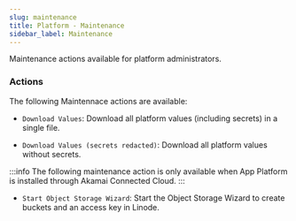 ```yaml
---
slug: maintenance
title: Platform - Maintenance
sidebar_label: Maintenance
---
```


Maintenance actions available for platform administrators.

### Actions

The following Maintennace actions are available:

- `Download Values`: Download all platform values (including secrets) in a single file.

- `Download Values (secrets redacted)`: Download all platform values without secrets.

:::info
The following maintenance action is only available when App Platform is installed through Akamai Connected Cloud.
:::

- `Start Object Storage Wizard`: Start the Object Storage Wizard to create buckets and an access key in Linode.
